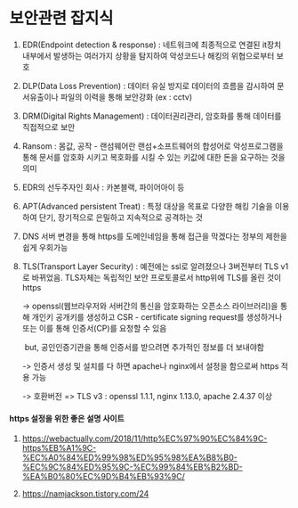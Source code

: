 # 보안관련 잡지식

1. EDR(Endpoint detection & response) : 네트워크에 최종적으로 연결된 it장치 내부에서 발생하는 여러가지 상황을 탐지하여 악성코드나 해킹의 위협으로부터 보호

2. DLP(Data Loss Prevention) : 데이터 유실 방지로 데이터의 흐름을 감시하여 문서유출이나 파일의 이력을 통해 보안강화 (ex : cctv)

3. DRM(Digital Rights Management) : 데이터권리관리, 암호화를 통해 데이터를 직접적으로 보안

4. Ransom : 몸값, 공작 - 랜섬웨어란 랜섬+소프트웨어의 합성어로 악성프로그램을 통해 문서를 암호화 시키고 복호화를 시킬 수 있는 키값에 대한 돈을 요구하는 것을 의미

5. EDR의 선두주자인 회사 : 카본블랙, 파이어아이 등

6. APT(Advanced persistent Treat) : 특정 대상을 목표로 다양한 해킹 기술을 이용하여 단기, 장기적으로 은밀하고 지속적으로 공격하는 것

7. DNS 서버 변경을 통해 https를 도메인네임을 통해 접근을 막겠다는 정부의 제한을 쉽게 우회가능

8. TLS(Transport Layer Security) : 예전에는 ssl로 알려졌으나 3버전부터 TLS v1로 바뀌었음. TLS자체는 독립적인 보안 프로토콜로서 http위에 TLS를 올린 것이 https

    -> openssl(웹브라우저와 서버간의 통신을 암호화하는 오픈소스 라이브러리)을 통해 개인키 공개키를 생성하고 CSR - certificate signing request를 생성하거나 또는 이를 통해 인증서(CP)를 요청할 수 있음

   ​      but, 공인인증기관을 통해 인증서를 받으려면 추가적인 정보를 더 보내야함

    ->  인증서 생성 및 설치를 다 하면 apache나 nginx에서 설정을 함으로써 https 적용 가능

    -> 호환버전 => TLS v3 : openssl 1.1.1, nginx 1.13.0, apache 2.4.37 이상





#### https 설정을 위한 좋은 설명 사이트

1. <https://webactually.com/2018/11/http%EC%97%90%EC%84%9C-https%EB%A1%9C-%EC%A0%84%ED%99%98%ED%95%98%EA%B8%B0-%EC%9C%84%ED%95%9C-%EC%99%84%EB%B2%BD-%EA%B0%80%EC%9D%B4%EB%93%9C/>

2. <https://namjackson.tistory.com/24>